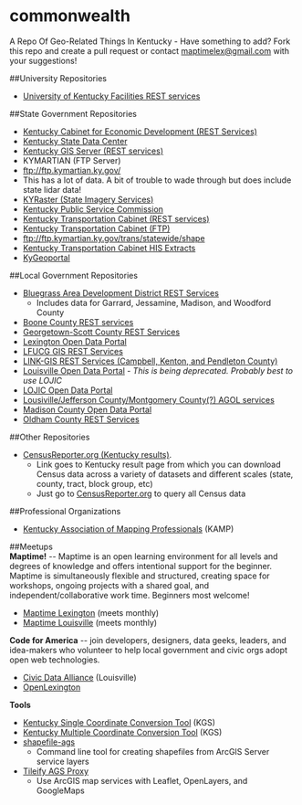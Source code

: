 # commonwealth
A Repo Of Geo-Related Things In Kentucky - Have something to add? Fork this repo and create a pull request or contact maptimelex@gmail.com with your suggestions!

##University Repositories  
- [University of Kentucky Facilities REST services](http://personnel.facilities.uky.edu/ugis/rest/services)

##State Government Repositories  

- [Kentucky Cabinet for Economic Development (REST Services)](http://cedgis.ky.gov/arcgis/rest/services)
- [Kentucky State Data Center](http://ksdc.louisville.edu/)
- [Kentucky GIS Server (REST services)](http://kygisserver.ky.gov/arcgis/rest/services)
- KYMARTIAN (FTP Server)
 - ftp://ftp.kymartian.ky.gov/
  - This has a lot of data. A bit of trouble to wade through but does include state lidar data! 
- [KYRaster (State Imagery Services)](http://kyraster.ky.gov/arcgis/rest/services/ImageServices)
- [Kentucky Public Service Commission](http://psc.ky.gov/Home/Maps)
- [Kentucky Transportation Cabinet (REST services)](http://maps.kytc.ky.gov/arcgis/rest/services)
- [Kentucky Transportation Cabinet (FTP)](ftp://ftp.kymartian.ky.gov/trans/statewide/shape)
 - ftp://ftp.kymartian.ky.gov/trans/statewide/shape   
- [Kentucky Transportation Cabinet HIS Extracts](http://transportation.ky.gov/Planning/Pages/HIS-Extracts.aspx)
- [KyGeoportal](http://kygisserver.ky.gov/geoportal/catalog/main/home.page)

##Local Government Repositories 
- [Bluegrass Area Development District REST Services](http://maps.bgadd.org/arcgis/rest/services/)
  - Includes data for Garrard, Jessamine, Madison, and Woodford County
- [Boone County REST services](https://arcgis.boonecountygis.com/ags/rest/services)
- [Georgetown-Scott County REST Services](http://gis.gscplanning.com/arcgis/rest/services)
- [Lexington Open Data Portal](http://data.lexingtonky.gov/)
- [LFUCG GIS REST Services](http://maps.lexingtonky.gov/lfucggis/rest/services)
- [LINK-GIS REST Services (Campbell, Kenton, and Pendleton County)](http://linkgis.org/arcgisweb/rest/services/)
- [Louisville Open Data Portal](http://portal.louisvilleky.gov/service/data) - *This is being deprecated. Probably best to use LOJIC*
- [LOJIC Open Data Portal](http://louisville.lojic.opendata.arcgis.com/)
- [Lousiville/Jefferson County/Montgomery County(?) AGOL services](https://services5.arcgis.com/GM2ldXfeLnrqaq3j/ArcGIS/rest/services)
- [Madison County Open Data Portal](http://data.madcogis.opendata.arcgis.com/)
- [Oldham County REST Services](http://oldhamgis.org:6080/arcgis/rest/services)

##Other Repositories  

- [CensusReporter.org (Kentucky results)](http://censusreporter.org/profiles/04000US21-kentucky/).
  - Link goes to Kentucky result page from which you can download Census data across a variety of datasets and different scales (state, county, tract, block group, etc)
  - Just go to [CensusReporter.org](http://censusreporter.org/) to query all Census data

##Professional Organizations

- [Kentucky Association of Mapping Professionals](http://kampro.org/) (KAMP)

##Meetups  
**Maptime!** -- Maptime is an open learning environment for all levels and degrees of knowledge and offers intentional support for the beginner. Maptime is simultaneously flexible and structured, creating space for workshops, ongoing projects with a shared goal, and independent/collaborative work time. Beginners most welcome!
* [Maptime Lexington](http://maptime.github.io/lexington/) (meets monthly)
* [Maptime Louisville](http://www.meetup.com/Maptime-Louisville/) (meets monthly)


**Code for America** -- join developers, designers, data geeks, leaders, and idea-makers who volunteer to help local government and civic orgs adopt open web technologies.  

* [Civic Data Alliance](http://www.civicdataalliance.org/) (Louisville)
* [OpenLexington](http://openlexington.org/)

**Tools**
- [Kentucky Single Coordinate Conversion Tool](http://kgs.uky.edu/kgsweb/CoordConversionTool.asp) (KGS)
- [Kentucky Multiple Coordinate Conversion Tool](http://kgs.uky.edu/kgsmap/basemap/coordUpload.asp) (KGS)
- [shapefile-ags](https://github.com/JasonSanford/shapefile-ags)
  - Command line tool for creating shapefiles from ArcGIS Server service layers
- [Tileify AGS Proxy](https://github.com/JasonSanford/tileify-ags-proxy)
  - Use ArcGIS map services with Leaflet, OpenLayers, and GoogleMaps


